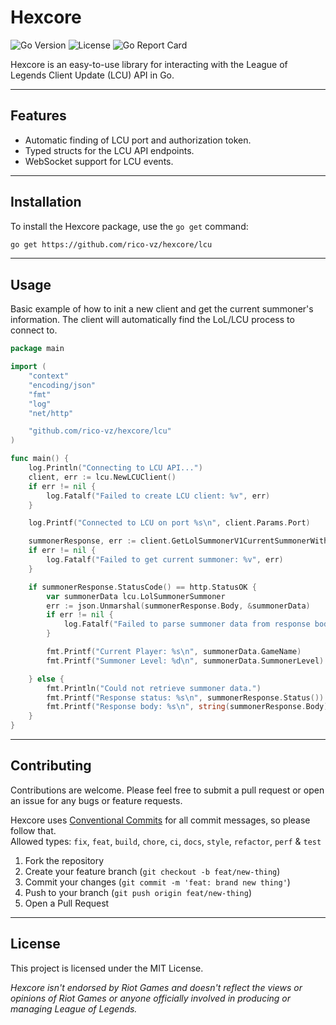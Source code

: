 # Hexcore

![Go Version](https://img.shields.io/badge/go-1.24-blue.svg)
![License](https://img.shields.io/github/license/rico-vz/hexcore)
![Go Report Card](https://goreportcard.com/badge/github.com/rico-vz/hexcore)

Hexcore is an easy-to-use library for interacting with the League of Legends Client Update (LCU) API in Go.

---

## Features

-   Automatic finding of LCU port and authorization token.
-   Typed structs for the LCU API endpoints.
-   WebSocket support for LCU events.

---

## Installation

To install the Hexcore package, use the `go get` command:

```bash
go get https://github.com/rico-vz/hexcore/lcu
```

---

## Usage

Basic example of how to init a new client and get the current summoner's information. The client will automatically find the LoL/LCU process to connect to.

```go
package main

import (
	"context"
	"encoding/json"
	"fmt"
	"log"
	"net/http"

	"github.com/rico-vz/hexcore/lcu"
)

func main() {
	log.Println("Connecting to LCU API...")
	client, err := lcu.NewLCUClient()
	if err != nil {
		log.Fatalf("Failed to create LCU client: %v", err)
	}

	log.Printf("Connected to LCU on port %s\n", client.Params.Port)

	summonerResponse, err := client.GetLolSummonerV1CurrentSummonerWithResponse(context.Background())
	if err != nil {
		log.Fatalf("Failed to get current summoner: %v", err)
	}

	if summonerResponse.StatusCode() == http.StatusOK {
		var summonerData lcu.LolSummonerSummoner
		err := json.Unmarshal(summonerResponse.Body, &summonerData)
		if err != nil {
			log.Fatalf("Failed to parse summoner data from response body: %v", err)
		}

		fmt.Printf("Current Player: %s\n", summonerData.GameName)
		fmt.Printf("Summoner Level: %d\n", summonerData.SummonerLevel)

	} else {
		fmt.Println("Could not retrieve summoner data.")
		fmt.Printf("Response status: %s\n", summonerResponse.Status())
		fmt.Printf("Response body: %s\n", string(summonerResponse.Body))
	}
}
```

---

## Contributing

Contributions are welcome. Please feel free to submit a pull request or open an issue for any bugs or feature requests.

Hexcore uses [Conventional Commits](https://www.conventionalcommits.org/en/v1.0.0/) for all commit messages, so please follow that.   
Allowed types: `fix`, `feat`, `build`, `chore`, `ci`, `docs`, `style`, `refactor`, `perf` & `test`

1. Fork the repository
2. Create your feature branch (`git checkout -b feat/new-thing`)
3. Commit your changes (`git commit -m 'feat: brand new thing'`)
4. Push to your branch (`git push origin feat/new-thing`)
5. Open a Pull Request

---

## License

This project is licensed under the MIT License.

*Hexcore isn't endorsed by Riot Games and doesn't reflect the views or opinions of Riot Games or anyone officially involved in producing or managing League of Legends.*